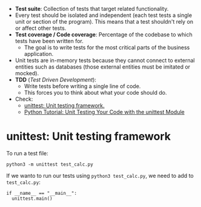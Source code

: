 - **Test suite**: Collection of tests that target related functionality.
- Every test should be isolated and independent (each test tests a single unit or section of the program). This means that a test shouldn't rely on or affect other tests.
- **Test coverage / Code coverage**: Percentage of the codebase to which tests have been written for.
  - The goal is to write tests for the most critical parts of the business application.
- Unit tests are in-memory tests because they cannot connect to external entities such as databases (those external entities must be imitated or mocked).
- **TDD** (_Test Driven Development_):
  - Write tests before writing a single line of code.
  - This forces you to think about what your code should do.
- Check:
  - <a href="https://docs.python.org/3/library/unittest.html#unittest.TestCase.debug">unittest: Unit testing framework.</a>
  - <a href="https://www.youtube.com/watch?v=6tNS--WetLI">Python Tutorial: Unit Testing Your Code with the unittest Module</a>

# unittest: Unit testing framework

To run a test file:

```
python3 -m unittest test_calc.py
```

If we wanto to run our tests using `python3 test_calc.py`, we need to add to
`test_calc.py`:

```
if __name__ == "__main__":
  unittest.main()
```
